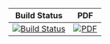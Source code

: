 | Build Status                             | PDF                          |
| :--------------------------------------: | :--------------------------: |
| [![Build Status][travis_shield]][travis] | [![PDF][pdf_shield]][pdf]    |

[travis_shield]: https://travis-ci.org/skulumani/dissertation.svg?branch=master 
[travis]: https://travis-ci.org/skulumani/dissertation
[pdf_shield]: https://img.shields.io/badge/PDF-latest-orange.svg?style=flat
[pdf]: https://github.com/skulumani/dissertation/blob/master-pdf/dissertation.pdf
